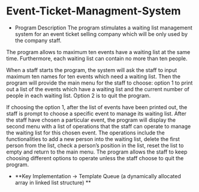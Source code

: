 # Event-Ticket-Managment-System

- Program Description
The program stimulates a waiting list management system for an event ticket selling company which will be only used by the company staff.

The program allows to maximum ten events have a waiting list at the same time. Furthermore, each waiting list can contain no more than ten people.

When a staff starts the program, the system will ask the staff to input maximum ten names for ten events which need a waiting list. Then the program will provide the main menu for the staff to choose: option 1 to print out a list of the events which have a waiting list and the current number of people in each waiting list. Option 2 is to quit the program. 

If choosing the option 1, after the list of events have been printed out, the staff is prompt to choose a specific event to manage its waiting list. After the staff have chosen a particular event, the program will display the second menu with a list of operations that the staff can operate to manage the waiting list for this chosen event. The operations include the functionalities to add a new person into the waiting list, delete the first person from the list, check a person’s position in the list, reset the list to empty and return to the main menu. The program allows the staff to keep choosing different options to operate unless the staff choose to quit the program.


- **Key Implementation -> Template Queue (a dynamically allocated array in linked list structure) **
